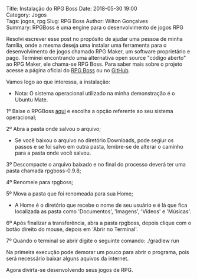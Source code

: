 Title: Instalação do RPG Boss
Date: 2018-05-30 19:00  
Category: Jogos  
Tags: jogos, rpg
Slug: RPG Boss
Author: Wilton Gonçalves  
Summary: RPGBoss é uma engine para o desenvolvimento de jogos RPG

Resolvi escrever esse post no propósito de ajudar uma pessoa de minha família, onde a mesma deseja uma instalar uma ferramenta para o desenvolvimento de jogos chamado RPG Maker, um software proprietário e pago.
Terminei encontrando uma alternativa open source "código aberto" ao RPG Maker, ele chama-se RPG Boss. Para saber mais sobre o projeto acesse a página oficial do [RPG Boss](http://rpgboss.com/) ou no [GitHub](https://github.com/rpgboss).

Vamos logo ao que interessa, a instalação:
* Nota: O sistema operacional utilizado na minha demonstração é o Ubuntu Mate.

1º Baixe o RPGBoss [aqui](https://github.com/rpgboss/rpgboss/releases) e escolha a opção referente ao seu sistema operacional;

2º Abra a pasta onde salvou o arquivo;
* Se você baixou o arquivo no diretório Downloads, pode segiur os passos e se foi salvo em outra pasta, lembre-se de alterar o caminho para a pasta onde você salvou.

3º Descompacte o arquivo baixado e no final do processo deverá ter uma pasta chamada rpgboss-0.9.8;

4º Renomeie para rpgboss;

5º Mova a pasta que foi renomeada para sua Home;
* A Home é o diretório que recebe o nome de seu usuário e é lá que fica localizada as pasta como 'Documentos', 'Imagens', 'Vídeos' e 'Músicas'.

6º Após finalizar a transferência, abra a pasta rpgboss, depois clique com o botão direito do mouse, depois em 'Abrir no Terminal'.

7º Quando o terminal se abrir digite o seguinte comando: ./gradlew run

Na primeira execução pode demorar um pouco para abrir o programa, pois será necessário baixar alguns aquivos da internet.

Agora divirta-se desenvolvendo seus jogos de RPG.
